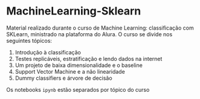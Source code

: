 # MachineLearning-Sklearn
Material realizado durante o curso de Machine Learning: classificação com SKLearn, ministrado na plataforma do Alura.
O curso se divide nos seguintes tópicos:

1. Introdução à classificação
2. Testes replicáveis, estratificação e lendo dados na internet
3. Um projeto de baixa dimensionalidade e o baseline
4. Support Vector Machine e a não linearidade
5. Dummy classifiers e árvore de decisão

Os notebooks `ipynb` estão separados por tópico do curso
